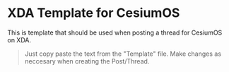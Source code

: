 # XDA Template for CesiumOS

This is template that should be used when posting a thread for CesiumOS on XDA.

>Just copy paste the text from the "Template" file. Make changes as neccesary when creating the Post/Thread.



